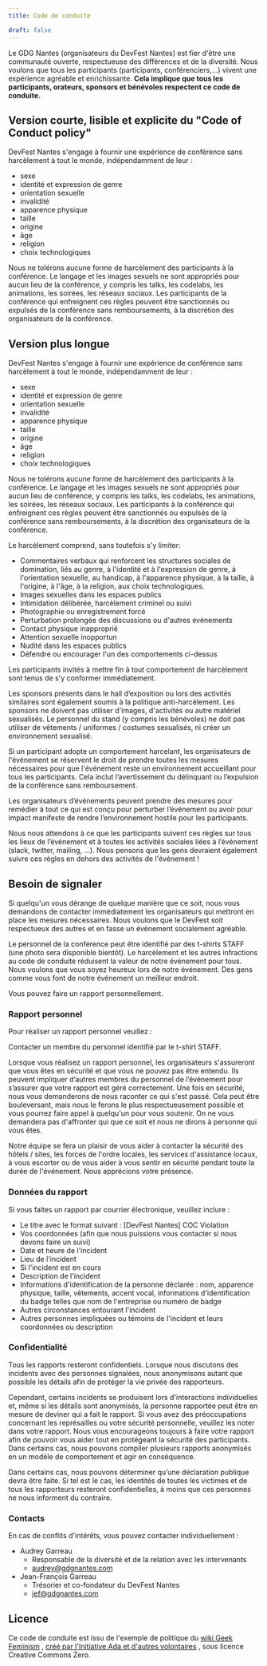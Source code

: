 ```yaml
---
title: Code de conduite

draft: false
---
```


Le GDG Nantes (organisateurs du DevFest Nantes) est fier d'être une communauté ouverte, respectueuse des différences et de la diversité. Nous voulons que tous les participants (participants, conférenciers,…) vivent une expérience agréable et enrichissante. **Cela implique que tous les participants, orateurs, sponsors et bénévoles respectent ce code de conduite.**

## Version courte, lisible et explicite du "Code of Conduct policy"

DevFest Nantes s'engage à fournir une expérience de conférence sans harcèlement à tout le monde, indépendamment de leur :

- sexe
- identité et expression de genre
- orientation sexuelle
- invalidité
- apparence physique
- taille
- origine
- âge
- religion
- choix technologiques

Nous ne tolérons aucune forme de harcèlement des participants à la conférence. Le langage et les images sexuels ne sont appropriés pour aucun lieu de la conférence, y compris les talks, les codelabs, les animations, les soirées, les réseaux sociaux. Les participants de la conférence qui enfreignent ces règles peuvent être sanctionnés ou expulsés de la conférence sans remboursements, à la discrétion des organisateurs de la conférence.

## Version plus longue

DevFest Nantes s'engage à fournir une expérience de conférence sans harcèlement à tout le monde, indépendamment de leur :

- sexe
- identité et expression de genre
- orientation sexuelle
- invalidité
- apparence physique
- taille
- origine
- âge
- religion
- choix technologiques

Nous ne tolérons aucune forme de harcèlement des participants à la conférence. Le langage et les images sexuels ne sont appropriés pour aucun lieu de conférence, y compris les talks, les codelabs, les animations, les soirées, les réseaux sociaux. Les participants à la conférence qui enfreignent ces règles peuvent être sanctionnés ou expulsés de la conférence sans remboursements, à la discrétion des organisateurs de la conférence.

Le harcèlement comprend, sans toutefois s'y limiter:

- Commentaires verbaux qui renforcent les structures sociales de domination, liés au genre, à l'identité et à l'expression de genre, à l'orientation sexuelle, au handicap, à l'apparence physique, à la taille, à l'origine, à l'âge, à la religion, aux choix technologiques.
- Images sexuelles dans les espaces publics
- Intimidation délibérée, harcèlement criminel ou suivi
- Photographie ou enregistrement forcé
- Perturbation prolongée des discussions ou d'autres événements
- Contact physique inapproprié
- Attention sexuelle inopportun
- Nudité dans les espaces publics
- Défendre ou encourager l'un des comportements ci-dessus

Les participants invités à mettre fin à tout comportement de harcèlement sont tenus de s'y conformer immédiatement.

Les sponsors présents dans le hall d’exposition ou lors des activités similaires sont également soumis à la politique anti-harcèlement. Les sponsors ne doivent pas utiliser d'images, d'activités ou autre matériel sexualisés. Le personnel du stand (y compris les bénévoles) ne doit pas utiliser de vêtements / uniformes / costumes sexualisés, ni créer un environnement sexualisé.

Si un participant adopte un comportement harcelant, les organisateurs de l'événement se réservent le droit de prendre toutes les mesures nécessaires pour que l'événement reste un environnement accueillant pour tous les participants. Cela inclut l’avertissement du délinquant ou l’expulsion de la conférence sans remboursement.

Les organisateurs d’événements peuvent prendre des mesures pour remédier à tout ce qui est conçu pour perturber l’événement ou avoir pour impact manifeste de rendre l’environnement hostile pour les participants.

Nous nous attendons à ce que les participants suivent ces règles sur tous les lieux de l’événement et à toutes les activités sociales liées à l’événement (slack, twitter, mailing, ...). Nous pensons que les gens devraient également suivre ces règles en dehors des activités de l'événement !

## Besoin de signaler

Si quelqu'un vous dérange de quelque manière que ce soit, nous vous demandons de contacter immédiatement les organisateurs qui mettront en place les mesures nécessaires. Nous voulons que le DevFest soit respectueux des autres et en fasse un événement socialement agréable.

Le personnel de la conférence peut être identifié par des t-shirts STAFF (une photo sera disponible bientôt). Le harcèlement et les autres infractions au code de conduite réduisent la valeur de notre événement pour tous. Nous voulons que vous soyez heureux lors de notre événement. Des gens comme vous font de notre événement un meilleur endroit.

Vous pouvez faire un rapport personnellement.

### Rapport personnel

Pour réaliser un rapport personnel veuillez :

Contacter un membre du personnel identifié par le t-shirt STAFF.

Lorsque vous réalisez un rapport personnel, les organisateurs s'assureront que vous êtes en sécurité et que vous ne pouvez pas être entendu. Ils peuvent impliquer d’autres membres du personnel de l’événement pour s’assurer que votre rapport est géré correctement. Une fois en sécurité, nous vous demanderons de nous raconter ce qui s'est passé. Cela peut être bouleversant, mais nous le ferons le plus respectueusement possible et vous pourrez faire appel à quelqu'un pour vous soutenir. On ne vous demandera pas d'affronter qui que ce soit et nous ne dirons à personne qui vous êtes.

Notre équipe se fera un plaisir de vous aider à contacter la sécurité des hôtels / sites, les forces de l'ordre locales, les services d'assistance locaux, à vous escorter ou de vous aider à vous sentir en sécurité pendant toute la durée de l'événement. Nous apprécions votre présence.

### Données du rapport

Si vous faites un rapport par courrier électronique, veuillez inclure :

- Le titre avec le format suivant : [DevFest Nantes] COC Violation
- Vos coordonnées (afin que nous puissions vous contacter si nous devons faire un suivi)
- Date et heure de l'incident
- Lieu de l'incident
- Si l'incident est en cours
- Description de l'incident
- Informations d'identification de la personne déclarée : nom, apparence physique, taille, vêtements, accent vocal, informations d'identification du badge telles que nom de l'entreprise ou numéro de badge
- Autres circonstances entourant l'incident
- Autres personnes impliquées ou témoins de l'incident et leurs coordonnées ou description

### Confidentialité

Tous les rapports resteront confidentiels. Lorsque nous discutons des incidents avec des personnes signalées, nous anonymisons autant que possible les détails afin de protéger la vie privée des rapporteurs.

Cependant, certains incidents se produisent lors d'interactions individuelles et, même si les détails sont anonymisés, la personne rapportée peut être en mesure de deviner qui a fait le rapport. Si vous avez des préoccupations concernant les représailles ou votre sécurité personnelle, veuillez les noter dans votre rapport. Nous vous encourageons toujours à faire votre rapport afin de pouvoir vous aider tout en protégeant la sécurité des participants. Dans certains cas, nous pouvons compiler plusieurs rapports anonymisés en un modèle de comportement et agir en conséquence.

Dans certains cas, nous pouvons déterminer qu’une déclaration publique devra être faite. Si tel est le cas, les identités de toutes les victimes et de tous les rapporteurs resteront confidentielles, à moins que ces personnes ne nous informent du contraire.

### Contacts

En cas de conflits d'intérêts, vous pouvez contacter individuellement :

- Audrey Garreau
  - Responsable de la diversité et de la relation avec les intervenants
  - audrey@gdgnantes.com
- Jean-François Garreau
  - Trésorier et co-fondateur du DevFest Nantes
  - jef@gdgnantes.com

## Licence

Ce code de conduite est issu de l'exemple de politique du [wiki Geek Feminism](http://geekfeminism.wikia.com/wiki/Conference_anti-harassment/Policy) , [créé par l'Initiative Ada et d'autres volontaires](http://geekfeminism.wikia.com/wiki/Conference_anti-harassment/Policy) , sous licence Creative Commons Zero.
